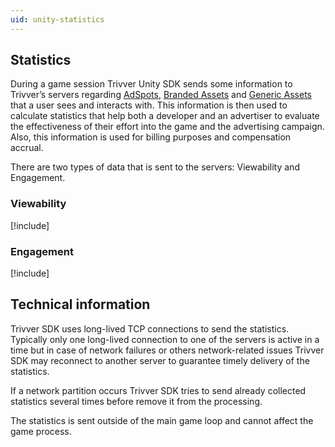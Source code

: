 ```yaml
---
uid: unity-statistics
---
```


## Statistics
During a game session Trivver Unity SDK sends some information to Trivver’s servers regarding [AdSpots](xref:adspot), [Branded Assets](xref:branded_asset) and [Generic Assets](xref:generic_asset) that a user sees and interacts with. This information is then used to calculate statistics that help both a developer and an advertiser to evaluate the effectiveness of their effort into the game and the advertising campaign. Also, this information is used for billing purposes and compensation accrual.

There are two types of data that is sent to the servers: Viewability and Engagement.

### Viewability ###
[!include[](shared/unity-viewability.md)]

### Engagement  
[!include[](shared/unity-engagement.md)]

## Technical information
Trivver SDK uses long-lived TCP connections to send the statistics. Typically only one long-lived connection to one of the servers is active in a time but in case of network failures or others network-related issues Trivver SDK may reconnect to another server to guarantee timely delivery of the statistics.

If a network partition occurs Trivver SDK tries to send already collected statistics several times before remove it from the processing.

The statistics is sent outside of the main game loop and cannot affect the game process.

